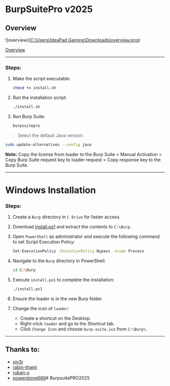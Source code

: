 #  BurpSuitePro v2025 

## Overview

![overview]([C:\Users\IdeaPad Gaming\Downloads\overview.png](https://github.com/Wael-Rd/BurpsuitePRO2025/blob/main/overview.png))

[Overview](https://portswigger.net/burp/pro)

------

### Steps:

1. Make the script executable:

   ```sh
   chmod +x install.sh
   ```

2. Run the installation script:

   ```sh
   ./install.sh
   ```

3. Run Burp Suite:

   ```sh
   burpsuitepro
   ```

> Select the default Java version:

```sh
sudo update-alternatives --config java
```

**Note:** Copy the license from loader to the Burp Suite > Manual Activation > Copy Burp Suite request key to loader request > Copy response key to the Burp Suite.

------

#  Windows Installation

### Steps:

1. Create a `Burp` directory in `C Drive` for faster access.

2. Download [install.ps1](https://codeload.github.com/xiv3r/Burpsuite-Professional/zip/refs/heads/main) and extract the contents to `C:\Burp`.

3. Open `PowerShell` as administrator and execute the following command to set Script Execution Policy:

   ```sh
   Set-ExecutionPolicy -ExecutionPolicy Bypass -Scope Process
   ```

4. Navigate to the `Burp` directory in PowerShell:

   ```sh
   cd C:\Burp
   ```

5. Execute `install.ps1` to complete the installation:

   ```sh
   ./install.ps1
   ```

6. Ensure the loader is in the new Burp folder.

7. Change the icon of `loader`:

   - Create a shortcut on the Desktop.
   - Right-click `loader` and go to the Shortcut tab.
   - Click `Change Icon` and choose `burp-suite.ico` from `C:\Burp\`.

------

## Thanks to:

- [xiv3r](https://github.com/xiv3r)
- [rabin-thami](https://github.com/rabin-thami)
- [ruban-s](https://github.com/ruban-s)
- [powerstone666](https://github.com/powerstone666)# BurpsuitePRO2025
